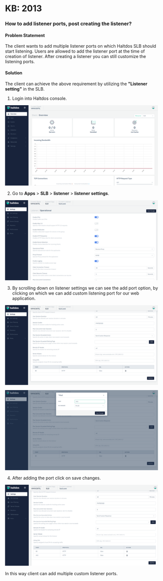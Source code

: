 # KB: 2013

### **How to add listener ports, post creating the listener?**

#### **Problem Statement**

The client wants to add multiple listener ports on which Haltdos SLB should start listening. Users are allowed to add the listener port at the time of creation of listener. After creating a listener you can still customize the listening ports.

#### **Solution**

The client can achieve the above requirement by utilizing the **"Listener setting"** in the SLB.


1. Login into Haltdos console.

![](/img/adc/v7/kb/overview_kb_2013_1.png)

2. Go to **Apps** > **SLB** > **listener** > **listener settings**.

![](/img/adc/v7/kb/settings_kb_2013_2.png)

3. By scrolling down on listener settings we can see the add port option, by clicking on which we can add custom listening port for our web application.

![](/img/adc/v7/kb/settings_kb_2013_3.png)

![](/img/adc/v7/kb/settings_kb_2013_4.png)

4. After adding the port click on save changes.

![](/img/adc/v7/kb/settings_kb_2013_5.png)

In this way client can add multiple custom listener ports.